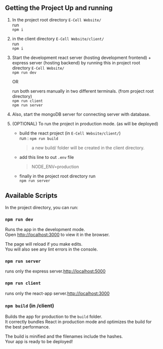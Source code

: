 
## Getting the Project Up and running

1. In the project root directory `E-Cell Website/` <br>
    run <br>
    ```npm i```
2. in the client directory `E-Cell Website/client/` <br>
    run <br>
    ```npm i```
3. Start the development react server (hosting development frontend) + express server (hosting backend) by running this in project root directory `E-Cell Website/` <br>
    ```npm run dev``` <br>

    OR <br>

    run both servers manually in two different terminals. (from project root directory) <br>
    ```npm run client``` <br>
    ```npm run server```

4. Also, start the mongoDB server for connecting server with database.

5. (OPTIONAL) To run the project in production mode. (as will be deployed) <br>
    - build the react project (in `E-Cell Website/client/`) <br>
        run : ```npm run build``` <br>
        > a new build/ folder will be created in the client directory.
    - add this line to out `.env` file
        > NODE_ENV=production

    - finally in the project root directory run <br>
        ```npm run server```



## Available Scripts

In the project directory, you can run:

### `npm run dev`

Runs the app in the development mode.<br />
Open [http://localhost:3000](http://localhost:3000) to view it in the browser.

The page will reload if you make edits.<br />
You will also see any lint errors in the console.

### `npm run server`

runs only the express server.[http://localhost:5000](http://localhost:5000)


### `npm run client`

runs only the react-app server.[http://localhost:3000](http://localhost:3000)

### `npm build` (in /client)

Builds the app for production to the `build` folder.<br />
It correctly bundles React in production mode and optimizes the build for the best performance.

The build is minified and the filenames include the hashes.<br />
Your app is ready to be deployed!
